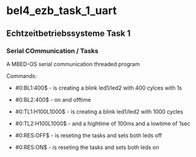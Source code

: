 # bel4_ezb_task_1_uart
## Echtzeitbetriebssysteme Task 1
### Serial COmmunication / Tasks
  
A MBED-OS serial communication threaded program  
  
Commands:  
* #0:BL1:400$ - is creating a blink led1/led2 with 400 cylces with 1s
* #0:BL2:400$ - on and offtime

* #0:TL1:H100L1000$ - is creating a blink led1/led2 with 1000 cycles
* #0:TL2:H100L1000$ - and a hightime of 100ms and a lowtime of 1sec

* #0:RES:OFF$ - is reseting the tasks and sets both leds off
* #0:RES:ON$  - is reseting the tasks and sets both leds on
